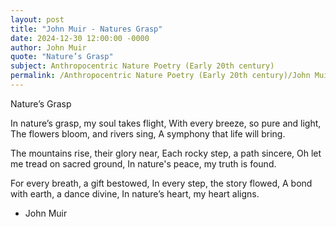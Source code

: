```yaml
---
layout: post
title: "John Muir - Natures Grasp"
date: 2024-12-30 12:00:00 -0000
author: John Muir
quote: "Nature’s Grasp"
subject: Anthropocentric Nature Poetry (Early 20th century)
permalink: /Anthropocentric Nature Poetry (Early 20th century)/John Muir/John Muir - Natures Grasp
---
```


Nature’s Grasp

In nature’s grasp, my soul takes flight,
With every breeze, so pure and light,
The flowers bloom, and rivers sing,
A symphony that life will bring.

The mountains rise, their glory near,
Each rocky step, a path sincere,
Oh let me tread on sacred ground,
In nature's peace, my truth is found.

For every breath, a gift bestowed,
In every step, the story flowed,
A bond with earth, a dance divine,
In nature’s heart, my heart aligns.

- John Muir

